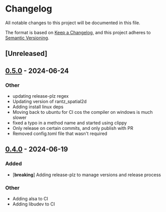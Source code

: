 # Changelog
All notable changes to this project will be documented in this file.

The format is based on [Keep a Changelog](https://keepachangelog.com/en/1.0.0/),
and this project adheres to [Semantic Versioning](https://semver.org/spec/v2.0.0.html).

## [Unreleased]

## [0.5.0](https://github.com/BobG1983/rantz_camera2d/compare/v0.4.0...v0.5.0) - 2024-06-24

### Other
- updating release-plz regex
- Updating version of rantz_spatial2d
- Adding install linux deps
- Moving back to ubuntu for CI cos the compiler on windows is much slower
- fixed a typo in a method name and started using clippy
- Only release on certain commits, and only publish with PR
- Removed config.toml file that wasn't required

## [0.4.0](https://github.com/BobG1983/rantz_camera2d/compare/v0.3.10...v0.4.0) - 2024-06-19

### Added
- [**breaking**] Adding release-plz to manage versions and release process

### Other
- Adding alsa to CI
- Adding libudev to CI



